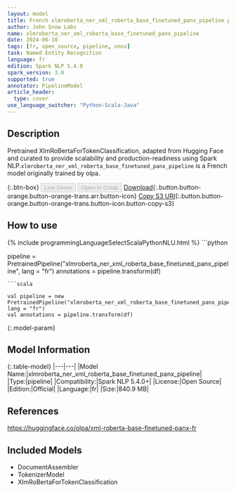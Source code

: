 ```yaml
---
layout: model
title: French xlmroberta_ner_xml_roberta_base_finetuned_panx_pipeline pipeline XlmRoBertaForTokenClassification from olpa
author: John Snow Labs
name: xlmroberta_ner_xml_roberta_base_finetuned_panx_pipeline
date: 2024-06-10
tags: [fr, open_source, pipeline, onnx]
task: Named Entity Recognition
language: fr
edition: Spark NLP 5.4.0
spark_version: 3.0
supported: true
annotator: PipelineModel
article_header:
  type: cover
use_language_switcher: "Python-Scala-Java"
---
```


## Description

Pretrained XlmRoBertaForTokenClassification, adapted from Hugging Face and curated to provide scalability and production-readiness using Spark NLP.`xlmroberta_ner_xml_roberta_base_finetuned_panx_pipeline` is a French model originally trained by olpa.

{:.btn-box}
<button class="button button-orange" disabled>Live Demo</button>
<button class="button button-orange" disabled>Open in Colab</button>
[Download](https://s3.amazonaws.com/auxdata.johnsnowlabs.com/public/models/xlmroberta_ner_xml_roberta_base_finetuned_panx_pipeline_fr_5.4.0_3.0_1718039596243.zip){:.button.button-orange.button-orange-trans.arr.button-icon}
[Copy S3 URI](s3://auxdata.johnsnowlabs.com/public/models/xlmroberta_ner_xml_roberta_base_finetuned_panx_pipeline_fr_5.4.0_3.0_1718039596243.zip){:.button.button-orange.button-orange-trans.button-icon.button-copy-s3}

## How to use



<div class="tabs-box" markdown="1">
{% include programmingLanguageSelectScalaPythonNLU.html %}
```python

pipeline = PretrainedPipeline("xlmroberta_ner_xml_roberta_base_finetuned_panx_pipeline", lang = "fr")
annotations =  pipeline.transform(df)   

```
```scala

val pipeline = new PretrainedPipeline("xlmroberta_ner_xml_roberta_base_finetuned_panx_pipeline", lang = "fr")
val annotations = pipeline.transform(df)

```
</div>

{:.model-param}
## Model Information

{:.table-model}
|---|---|
|Model Name:|xlmroberta_ner_xml_roberta_base_finetuned_panx_pipeline|
|Type:|pipeline|
|Compatibility:|Spark NLP 5.4.0+|
|License:|Open Source|
|Edition:|Official|
|Language:|fr|
|Size:|840.9 MB|

## References

https://huggingface.co/olpa/xml-roberta-base-finetuned-panx-fr

## Included Models

- DocumentAssembler
- TokenizerModel
- XlmRoBertaForTokenClassification